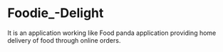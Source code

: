 # Foodie_-Delight
It is an application working like Food panda application providing home delivery of food through online orders.
